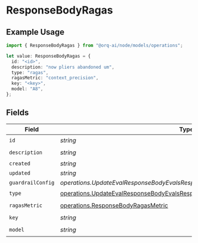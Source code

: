 # ResponseBodyRagas

## Example Usage

```typescript
import { ResponseBodyRagas } from "@orq-ai/node/models/operations";

let value: ResponseBodyRagas = {
  id: "<id>",
  description: "now pliers abandoned um",
  type: "ragas",
  ragasMetric: "context_precision",
  key: "<key>",
  model: "A8",
};
```

## Fields

| Field                                                                                                                                                          | Type                                                                                                                                                           | Required                                                                                                                                                       | Description                                                                                                                                                    |
| -------------------------------------------------------------------------------------------------------------------------------------------------------------- | -------------------------------------------------------------------------------------------------------------------------------------------------------------- | -------------------------------------------------------------------------------------------------------------------------------------------------------------- | -------------------------------------------------------------------------------------------------------------------------------------------------------------- |
| `id`                                                                                                                                                           | *string*                                                                                                                                                       | :heavy_check_mark:                                                                                                                                             | N/A                                                                                                                                                            |
| `description`                                                                                                                                                  | *string*                                                                                                                                                       | :heavy_check_mark:                                                                                                                                             | N/A                                                                                                                                                            |
| `created`                                                                                                                                                      | *string*                                                                                                                                                       | :heavy_minus_sign:                                                                                                                                             | N/A                                                                                                                                                            |
| `updated`                                                                                                                                                      | *string*                                                                                                                                                       | :heavy_minus_sign:                                                                                                                                             | N/A                                                                                                                                                            |
| `guardrailConfig`                                                                                                                                              | *operations.UpdateEvalResponseBodyEvalsResponse200ApplicationJson6GuardrailConfig*                                                                             | :heavy_minus_sign:                                                                                                                                             | N/A                                                                                                                                                            |
| `type`                                                                                                                                                         | [operations.UpdateEvalResponseBodyEvalsResponse200ApplicationJson6Type](../../models/operations/updateevalresponsebodyevalsresponse200applicationjson6type.md) | :heavy_check_mark:                                                                                                                                             | N/A                                                                                                                                                            |
| `ragasMetric`                                                                                                                                                  | [operations.ResponseBodyRagasMetric](../../models/operations/responsebodyragasmetric.md)                                                                       | :heavy_check_mark:                                                                                                                                             | N/A                                                                                                                                                            |
| `key`                                                                                                                                                          | *string*                                                                                                                                                       | :heavy_check_mark:                                                                                                                                             | N/A                                                                                                                                                            |
| `model`                                                                                                                                                        | *string*                                                                                                                                                       | :heavy_check_mark:                                                                                                                                             | N/A                                                                                                                                                            |